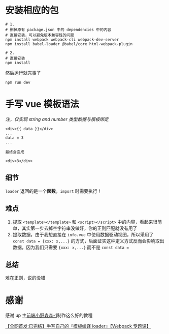 # 安装相应的包

```shell
# 1.
# 删掉原有 package.json 中的 dependencies 中的内容
# 直接安装，可以避免版本兼容性的问题
npm install webpack webpack-cli webpack-dev-server
npm install babel-loader @babel/core html-webpack-plugin
```

```shell
# 2.
# 直接安装
npm install
```

然后运行就完事了

```
npm run dev
```

# 手写 vue 模板语法

_注，仅实现 string and number 类型数据与模板绑定_

```
<div>{{ data }}</div>
...
data = 3
...

最终会变成

<div>3</div>
```

## 细节

`loader` 返回的是一个**函数**，`import` 时需要执行！

## 难点

1. 提取 `<template></template>` 和 `<script></script>` 中的内容，看起来很简单，其实第一步去掉空字符串没做好，你的正则匹配就没有用了
2. 提取数据，由于我想直接在 `info.vue` 中使用数据驱动视图，所以采用了 `const data = {xxx: x,...}` 的方式，后面证实这种定义方式反而会影响取出数据，因为我们只需要 `{xxx: x,...}` 而不是 `const data = `

## 总结

难在正则，说的没错

# 感谢

感谢 up 主[前端小野森森-1](https://space.bilibili.com/378372969)制作这么好的教程

[【全网首发:已完结】手写自己的『模板编译 loader』【Webpack 专题课】](https://www.bilibili.com/video/BV1LD4y1X7FB)

